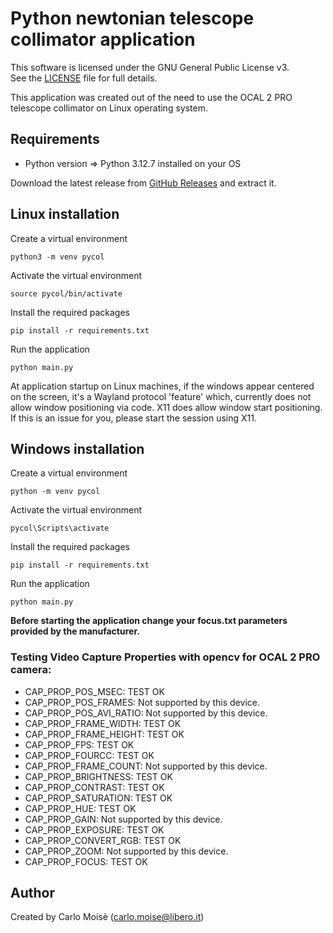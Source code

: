<h1>Python newtonian telescope collimator application</h1>

This software is licensed under the GNU General Public License v3.  
See the [LICENSE](./Licence.txt) file for full details.

<p>This application was created out of the need to use the OCAL 2 PRO telescope collimator on Linux operating system.</p>

<h2>Requirements</h2>

<ul>
<li>Python version => Python 3.12.7 installed on your OS</li>
</ul>

<p>Download the latest release from <a href="https://github.com/enkel1970/pyCOL/releases/latest">GitHub Releases</a> and extract it.</p>

<h2>Linux installation</h2>

<p>Create a virtual environment</p>
<pre><code>python3 -m venv pycol</code></pre>
<p>Activate the virtual environment</p>
<pre><code>source pycol/bin/activate</code></pre>
<p>Install the required packages</p>
<pre><code>pip install -r requirements.txt</code></pre>
<p>Run the application</p>
<pre><code>python main.py</code></pre>
<p>At application startup on Linux machines, if the windows appear centered on the screen, it's a Wayland protocol 'feature' which, 
    currently does not allow window positioning via code. X11 does allow window start positioning. 
    If this is an issue for you, please start the session using X11.</p>


<h2>Windows installation</h2>

<p>Create a virtual environment</p>
<pre><code>python -m venv pycol</code></pre>
<p>Activate the virtual environment</p>
<pre><code>pycol\Scripts\activate</code></pre>
<p>Install the required packages</p>
<pre><code>pip install -r requirements.txt</code></pre>
<p>Run the application</p>
<pre><code>python main.py</code></pre>

<p> <strong>Before starting the application change your focus.txt parameters provided by the manufacturer.</strong></p>



<h3>Testing Video Capture Properties with opencv for OCAL 2 PRO camera:</h3>
<ul>
    <li>CAP_PROP_POS_MSEC: TEST OK</li>
    <li>CAP_PROP_POS_FRAMES: Not supported by this device.</li>
    <li>CAP_PROP_POS_AVI_RATIO: Not supported by this device.</li>
    <li>CAP_PROP_FRAME_WIDTH: TEST OK</li>
    <li>CAP_PROP_FRAME_HEIGHT: TEST OK</li>
    <li>CAP_PROP_FPS: TEST OK</li>
    <li>CAP_PROP_FOURCC: TEST OK</li>
    <li>CAP_PROP_FRAME_COUNT: Not supported by this device.</li>
    <li>CAP_PROP_BRIGHTNESS: TEST OK</li>
    <li>CAP_PROP_CONTRAST: TEST OK</li>
    <li>CAP_PROP_SATURATION: TEST OK</li>
    <li>CAP_PROP_HUE: TEST OK</li>
    <li>CAP_PROP_GAIN: Not supported by this device.</li>
    <li>CAP_PROP_EXPOSURE: TEST OK</li>
    <li>CAP_PROP_CONVERT_RGB: TEST OK</li>
    <li>CAP_PROP_ZOOM: Not supported by this device.</li>
    <li>CAP_PROP_FOCUS: TEST OK</li>
</ul>


## Author

Created by Carlo Moisè (<carlo.moise@libero.it>) 



















